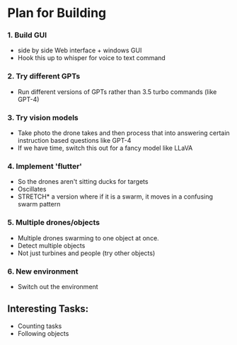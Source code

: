 # Plan for Building


### 1. Build GUI
- side by side Web interface + windows GUI
- Hook this up to whisper for voice to text command

### 2. Try different GPTs
- Run different versions of GPTs rather than 3.5 turbo commands (like GPT-4)

### 3. Try vision models
- Take photo the drone takes and then process that into answering certain instruction based questions like GPT-4
- If we have time, switch this out for a fancy model like LLaVA

### 4. Implement 'flutter'
- So the drones aren't sitting ducks for targets
- Oscillates
- STRETCH* a version where if it is a swarm, it moves in a confusing swarm pattern

### 5. Multiple drones/objects
- Multiple drones swarming to one object at once. 
- Detect multiple objects
- Not just turbines and people (try other objects)

### 6. New environment 
- Switch out the environment

## Interesting Tasks: 
- Counting tasks
- Following objects 


